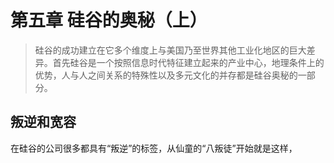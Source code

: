 # 第五章 硅谷的奥秘（上）

>硅谷的成功建立在它多个维度上与美国乃至世界其他工业化地区的巨大差异。首先硅谷是一个按照信息时代特征建立起来的产业中心，地理条件上的优势，人与人之间关系的特殊性以及多元文化的并存都是硅谷奥秘的一部分。

## 叛逆和宽容
  在硅谷的公司很多都具有“叛逆”的标签，从仙童的“八叛徒”开始就是这样，